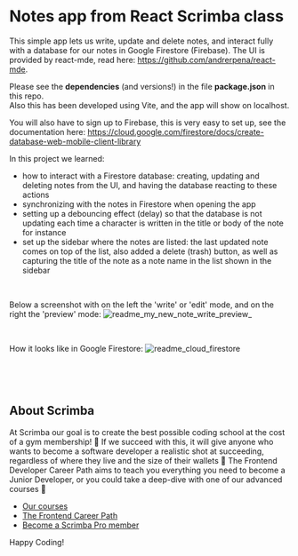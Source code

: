 # Notes app from React Scrimba class

This simple app lets us write, update and delete notes, and interact fully with a database for our notes in Google Firestore (Firebase).
The UI is provided by react-mde, read here: https://github.com/andrerpena/react-mde.

Please see the **dependencies** (and versions!) in the file **package.json** in this repo.<br>
Also this has been developed using Vite, and the app will show on localhost.

You will also have to sign up to Firebase, this is very easy to set up, see the documentation here:
https://cloud.google.com/firestore/docs/create-database-web-mobile-client-library

In this project we learned:
- how to interact with a Firestore database: creating, updating and deleting notes from the UI, and having the database reacting to these actions
- synchronizing with the notes in Firestore when opening the app
- setting up a debouncing effect (delay) so that the database is not updating each time a character is written in the title or body of the note for instance
- set up the sidebar where the notes are listed: the last updated note comes on top of the list, also added a delete (trash) button, as well as capturing the title of the note as a note name in the list shown in the sidebar

&nbsp;

Below a screenshot with on the left the 'write' or 'edit' mode, and on the right the 'preview' mode:
![readme_my_new_note_write_preview_](https://github.com/AnneEstoppey/Scrimba_react_notes_app_firestore/assets/35219455/800558a4-dd3f-4710-bcad-517939cf85f2)

&nbsp;

How it looks like in Google Firestore:
![readme_cloud_firestore](https://github.com/AnneEstoppey/Scrimba_react_notes_app/assets/35219455/a2cb4d1a-e7b1-4243-8511-7b38e66c5eae)


 &nbsp;

 &nbsp;
 
## About Scrimba

At Scrimba our goal is to create the best possible coding school at the cost of a gym membership! 💜
If we succeed with this, it will give anyone who wants to become a software developer a realistic shot at succeeding, regardless of where they live and the size of their wallets 🎉
The Frontend Developer Career Path aims to teach you everything you need to become a Junior Developer, or you could take a deep-dive with one of our advanced courses 🚀

- [Our courses](https://scrimba.com/allcourses)
- [The Frontend Career Path](https://scrimba.com/learn/frontend)
- [Become a Scrimba Pro member](https://scrimba.com/pricing)

Happy Coding!
